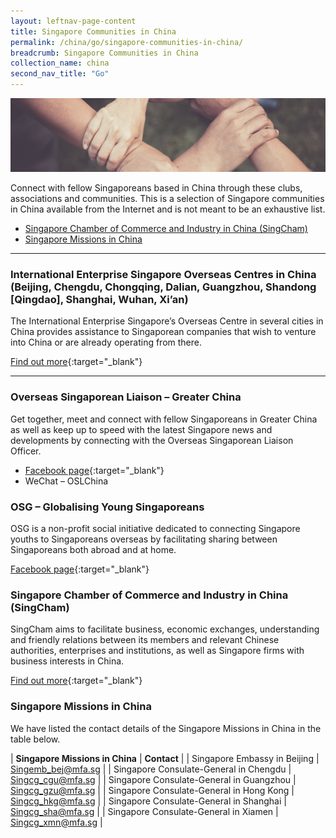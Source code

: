 ```yaml
---
layout: leftnav-page-content
title: Singapore Communities in China
permalink: /china/go/singapore-communities-in-china/
breadcrumb: Singapore Communities in China
collection_name: china
second_nav_title: "Go"
---
```


![banner-singapore-communities-in-china](\images\china\SG-Coummunities-in-China-cover-pic.jpg)

Connect with fellow Singaporeans based in China through these clubs, associations and communities. This is a selection of Singapore communities in China available from the Internet and is not meant to be an exhaustive list.

* [Singapore Chamber of Commerce and Industry in China (SingCham)](#singapore-chamber-of-commerce-and-industry-in-china-(singcham))
* [Singapore Missions in China](#singapore-missions-in-china)

<hr/>

### International Enterprise Singapore Overseas Centres in China (Beijing, Chengdu, Chongqing, Dalian, Guangzhou, Shandong [Qingdao], Shanghai, Wuhan, Xi’an)

The International Enterprise Singapore’s Overseas Centre in several cities in China provides assistance to Singaporean companies that wish to venture into China or are already operating from there.

[Find out more](https://www.iesingapore.gov.sg/Contact-Info/Global-Networks){:target="_blank"}

<hr/>

### Overseas Singaporean Liaison – Greater China

Get together, meet and connect with fellow Singaporeans in Greater China as well as keep up to speed with the latest Singapore news and developments by connecting with the Overseas Singaporean Liaison Officer.

* [Facebook page](https://www.facebook.com/osl.greaterchina/){:target="_blank"}
* WeChat – OSLChina

### OSG – Globalising Young Singaporeans

OSG is a non-profit social initiative dedicated to connecting Singapore youths to Singaporeans overseas by facilitating sharing between Singaporeans both abroad and at home.

[Facebook page](https://www.facebook.com/overseassingapore/?hc_ref=ARSSXiMAPfSA2m5VtvGZvy-X4nxdLST9YyBe3si3FEWfnG-7DB3S0rqiCQ3BSck1lgI){:target="_blank"}

### Singapore Chamber of Commerce and Industry in China (SingCham)

SingCham aims to facilitate business, economic exchanges, understanding and friendly relations between its members and relevant Chinese authorities, enterprises and institutions, as well as Singapore firms with business interests in China.

[Find out more](http://www.singcham.com.cn/){:target="_blank"}

### Singapore Missions in China

We have listed the contact details of the Singapore Missions in China in the table below.

| **Singapore Missions in China** | **Contact** |
| Singapore Embassy in Beijing | <Singemb_bej@mfa.sg> |
| Singapore Consulate-General in Chengdu | <Singcg_cgu@mfa.sg> |
| Singapore Consulate-General in Guangzhou | <Singcg_gzu@mfa.sg> |
| Singapore Consulate-General in Hong Kong | <Singcg_hkg@mfa.sg> |
| Singapore Consulate-General in Shanghai | <Singcg_sha@mfa.sg> |
| Singapore Consulate-General in Xiamen | <Singcg_xmn@mfa.sg> |